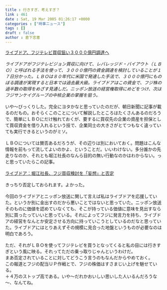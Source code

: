 ```yaml
---
title : 行きすぎ、考えすぎ？
link : 461
date : Sat, 19 Mar 2005 01:26:17 +0000
categories : ["時事ニュース"]
tags : []
draft : false
author : 倉下忠憲
---
```


<A HREF="http://www.asahi.com/business/update/0317/099.html" TARGET="_blank">ライブドア、フジテレビ買収狙い３０００億円調達へ</A><BR><BR><I>ライブドアがフジテレビジョン買収に向けて、レバレッジド・バイアウト（ＬＢＯ）と呼ばれる手法を使って、３０００億円の資金調達を検討していることが１７日分かった。ＬＢＯは８０年代に米国で発達した手法で、３０００億円にものぼる調達が実現すると日本では過去最大級。ライブドアはこの資金で、フジ株の過半数の取得をめざす見通しだ。ニッポン放送の経営権取得にめどをつけ、次はフジサンケイグループの中核企業の掌握を狙う。</I><BR><BR>いや～びっくりした。完全にヨタかなと思っていたのだが、朝日新聞に記事が載るのだもの。おそらくこのことについて解説したところはたくさんあるのだろうで、簡単にＬＢＯにだけ触れておくが、要するに買収先の企業の資産を担保として買収資金を借り入れるという技で、企業同士の大きさがとてつもなく違っていても実行できるというのがミソ。<BR><BR>ＬＢＯについては賛否あるだろうが、その辺りは別においておく。問題はこんな情報を前もって流してよいのかよ、ということだ。いいわけない。多分誰かの先走りなのか、それとも堀江社長のなんら目的の無い行動なのかはわからない。っと思っていたらこの記事。<BR><BR><A HREF="http://www.mainichi-msn.co.jp/keizai/kigyou/news/20050319k0000m020106000c.html" TARGET="_blank">ライブドア：堀江社長、フジ買収検討を「妄想」と否定</A><BR><BR>きっちり否定しておられます。よかった。<BR><BR>今回のライブドアとニッポン放送に関して言えば私はライブドアを応援していた。というか別に金出すのだから悪いことではないと思っていた。ニッポン放送そのものに価値を認めていなくても、そこが持っている価値に意味を見出すなら別に買ったっていいと思っている。それによってフジに発言力を持ち、ライブドアの経営をなんとか安定させる方向に持っていこうとしているのだなと思っていた。ライブドアにはとりあえずその規模に見合った地盤というものが必要なのは明白であろう。<BR><BR>ただ、それがＬＢＯを使ってフジテレビを買うとなってくると私の目には行きすぎという風に映る。それってただの乗っ取りじゃんというわけだ。<BR>まあ否定されていることに対してどうこう言うのもなんだからやめておく。<BR>この報道とフジの配当ＵＰ作戦とで、フジの株価はすさまじい上げを魅せている。<BR>＋４万のストップ高である。いや～だれかおいしい思いした人いるんだろうな～、なんてね。<BR><br><br>
